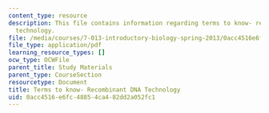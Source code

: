 ```yaml
---
content_type: resource
description: This file contains information regarding terms to know- recombinant DNA
  technology.
file: /media/courses/7-013-introductory-biology-spring-2013/0acc4516e6fc48854ca482dd2a052fc1_MIT7_013S12_RecombinDNA.pdf
file_type: application/pdf
learning_resource_types: []
ocw_type: OCWFile
parent_title: Study Materials
parent_type: CourseSection
resourcetype: Document
title: Terms to know- Recombinant DNA Technology
uid: 0acc4516-e6fc-4885-4ca4-82dd2a052fc1
---
```

